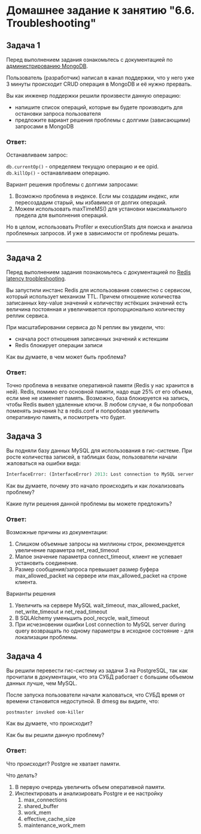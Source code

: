 # Домашнее задание к занятию "6.6. Troubleshooting"

## Задача 1

Перед выполнением задания ознакомьтесь с документацией по [администрированию MongoDB](https://docs.mongodb.com/manual/administration/).

Пользователь (разработчик) написал в канал поддержки, что у него уже 3 минуты происходит CRUD операция в MongoDB и её 
нужно прервать. 

Вы как инженер поддержки решили произвести данную операцию:
- напишите список операций, которые вы будете производить для остановки запроса пользователя
- предложите вариант решения проблемы с долгими (зависающими) запросами в MongoDB

### Ответ:
Останавливаем запрос:

`db.currentOp()` - определяем текущую операцию и ее opid.    
`db.killOp()` - останавливаем операцию. 

Вариант решения проблемы с долгими запросами:

1) Возможно проблема в индексе.
Если мы создадим индекс, или пересоздадим старый, мы избавимся от долгих операций. 
2) Можем использовать maxTimeMS() для установки максимального предела для выполнения операций.

Но в целом, использовать Profiler и executionStats для поиска и анализа проблемных запросов. 
И уже в зависимости от проблемы решать.  

---

## Задача 2

Перед выполнением задания познакомьтесь с документацией по [Redis latency troobleshooting](https://redis.io/topics/latency).

Вы запустили инстанс Redis для использования совместно с сервисом, который использует механизм TTL. 
Причем отношение количества записанных key-value значений к количеству истёкших значений есть величина постоянная и
увеличивается пропорционально количеству реплик сервиса. 

При масштабировании сервиса до N реплик вы увидели, что:
- сначала рост отношения записанных значений к истекшим
- Redis блокирует операции записи

Как вы думаете, в чем может быть проблема?
 
### Ответ:
Точно проблема в нехватке оперативной памяти (Redis у нас хранится в ней).
Redis, помимо его основной памяти, надо еще 25% от его объема, если мне не изменяет память. 
Возможно, база блокируется на запись, чтобы Redis вывел удаленные ключи. 
В любом случае, я бы попробовал поменять значения hz в redis.conf и попробовал увеличить 
оперативную память, и посмотреть что будет.

## Задача 3

Вы подняли базу данных MySQL для использования в гис-системе. При росте количества записей, в таблицах базы,
пользователи начали жаловаться на ошибки вида:
```python
InterfaceError: (InterfaceError) 2013: Lost connection to MySQL server during query u'SELECT..... '
```

Как вы думаете, почему это начало происходить и как локализовать проблему?

Какие пути решения данной проблемы вы можете предложить?

### Ответ:
Возможные причины из документации:
1. Слишком объемные запросы на миллионы строк, рекомендуется увеличение параметра net_read_timeout
2. Малое значение параметра connect_timeout, клиент не успевает установить соединение.
3. Размер сообщения/запроса превышает размер буфера max_allowed_packet на сервере или max_allowed_packet на строне клиента.

Варианты решения 
1. Увеличить на сервере MySQL wait_timeout, max_allowed_packet, net_write_timeout и net_read_timeout
2. В SQLAlchemy уменьшить pool_recycle, wait_timeout
3. При исчезновении ошибки Lost connection to MySQL server during query возвращать по одному параметры в исходное состояние - для локализации проблемы.

## Задача 4

Вы решили перевести гис-систему из задачи 3 на PostgreSQL, так как прочитали в документации, что эта СУБД работает с 
большим объемом данных лучше, чем MySQL.

После запуска пользователи начали жаловаться, что СУБД время от времени становится недоступной. В dmesg вы видите, что:

`postmaster invoked oom-killer`

Как вы думаете, что происходит?

Как бы вы решили данную проблему?

### Ответ:

Что происходит? 
Postgre не хватает памяти. 

Что делать? 
1. В первую очередь увеличить объем оперативной памяти. 
2. Инспектировать и анализировать Postgre и ее настройку
   1. max_connections 
   2. shared_buffer 
   3. work_mem 
   4. effective_cache_size 
   5. maintenance_work_mem